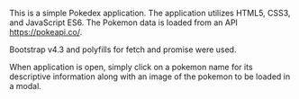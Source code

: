 This is a simple Pokedex application. The application utilizes HTML5, CSS3, and JavaScript ES6. The Pokemon data is loaded from an API https://pokeapi.co/.

Bootstrap v4.3 and polyfills for fetch and promise were used. 

When application is open, simply click on a pokemon name for its descriptive information along with an image of the pokemon to be loaded in a modal.

